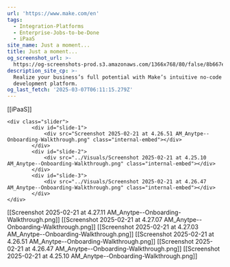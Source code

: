 ```yaml
---
url: 'https://www.make.com/en'
tags:
  - Integration-Platforms
  - Enterprise-Jobs-to-be-Done
  - iPaaS
site_name: Just a moment...
title: Just a moment...
og_screenshot_url: >-
  https://og-screenshots-prod.s3.amazonaws.com/1366x768/80/false/8b667ed7b130b673134c1692b7e6298ac9339d52df72062cff54f219648bab23.jpeg
description_site_cp: >-
  Realize your business’s full potential with Make’s intuitive no-code
  development platform.
og_last_fetch: '2025-03-07T06:11:15.279Z'
---
```


[[iPaaS]]
<div class="slider-carousel">
	
	<div class="slider">
			<div id="slide-1">
				<div src="Screenshot 2025-02-21 at 4.26.51 AM_Anytpe--Onboarding-Walkthrough.png" class="internal-embed"></div>
			</div>
			<div id="slide-2">
				<div src="../Visuals/Screenshot 2025-02-21 at 4.25.10 AM_Anytpe--Onboarding-Walkthrough.png" class="internal-embed"></div>
			</div>
			<div id="slide-3">
				<div src="../Visuals/Screenshot 2025-02-21 at 4.26.47 AM_Anytpe--Onboarding-Walkthrough.png" class="internal-embed"></div>
			</div>
	</div>
</div>

[[Screenshot 2025-02-21 at 4.27.11 AM_Anytpe--Onboarding-Walkthrough.png]]
[[Screenshot 2025-02-21 at 4.27.07 AM_Anytpe--Onboarding-Walkthrough.png]]
[[Screenshot 2025-02-21 at 4.27.03 AM_Anytpe--Onboarding-Walkthrough.png]]
[[Screenshot 2025-02-21 at 4.26.51 AM_Anytpe--Onboarding-Walkthrough.png]]
[[Screenshot 2025-02-21 at 4.26.47 AM_Anytpe--Onboarding-Walkthrough.png]]
[[Screenshot 2025-02-21 at 4.25.10 AM_Anytpe--Onboarding-Walkthrough.png]]

